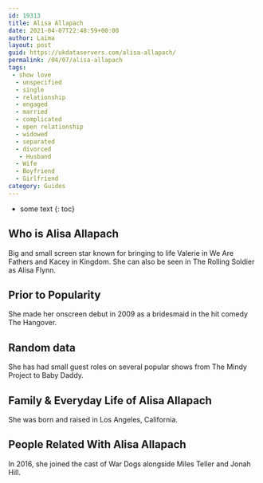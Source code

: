 ```yaml
---
id: 19313
title: Alisa Allapach
date: 2021-04-07T22:48:59+00:00
author: Laima
layout: post
guid: https://ukdataservers.com/alisa-allapach/
permalink: /04/07/alisa-allapach
tags:
 - show love
  - unspecified
  - single
  - relationship
  - engaged
  - married
  - complicated
  - open relationship
  - widowed
  - separated
  - divorced
   - Husband
  - Wife
  - Boyfriend
  - Girlfriend
category: Guides
---
```


* some text
{: toc}


## Who is Alisa Allapach
                  
                  
                  
Big and small screen star known for bringing to life Valerie in We Are Fathers and Kacey in Kingdom. She can also be seen in The Rolling Soldier as Alisa Flynn.
                  
              
            
              
            
                
                
                
## Prior to Popularity
                  
                  
                  
She made her onscreen debut in 2009 as a bridesmaid in the hit comedy The Hangover.
                  
              
            
              
            
                
                
                
## Random data
                  
                  
                  
She has had small guest roles on several popular shows from The Mindy Project to Baby Daddy.
                  
              
            
              
            
                
                
                
## Family & Everyday Life of Alisa Allapach
                  
                  
                  
She was born and raised in Los Angeles, California.
                  
              
            
              
            
                
                
                
## People Related With Alisa Allapach
                  
                  
                  
In 2016, she joined the cast of War Dogs alongside Miles Teller and Jonah Hill.
                  
              
            
              
            
                
              
            
              
              
            
            
              
            
          
          
          